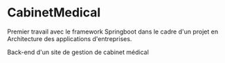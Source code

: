 # CabinetMedical

Premier travail avec le framework Springboot dans le cadre d'un projet en Architecture des applications d'entreprises.

Back-end d'un site de gestion de cabinet médical
